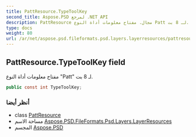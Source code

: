 ```yaml
---
title: PattResource.TypeToolKey
second_title: Aspose.PSD لمرجع .NET API
description: PattResource مجال. مفتاح معلومات أداة النوع Patt لـ 8 بت.
type: docs
weight: 80
url: /ar/net/aspose.psd.fileformats.psd.layers.layerresources/pattresource/typetoolkey/
---
```

## PattResource.TypeToolKey field

مفتاح معلومات أداة النوع "Patt" لـ 8 بت.

```csharp
public const int TypeToolKey;
```

### أنظر أيضا

* class [PattResource](../)
* مساحة الاسم [Aspose.PSD.FileFormats.Psd.Layers.LayerResources](../../pattresource/)
* المجسم [Aspose.PSD](../../../)


